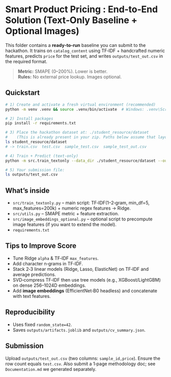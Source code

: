# Smart Product Pricing : End‑to‑End Solution (Text‑Only Baseline + Optional Images)

This folder contains a **ready‑to‑run** baseline you can submit to the hackathon.
It trains on `catalog_content` using TF‑IDF + handcrafted numeric features, predicts
`price` for the test set, and writes `outputs/test_out.csv` in the required format.

> **Metric:** SMAPE (0–200%). Lower is better.  
> **Rules:** No external price lookup. Images optional.

## Quickstart
```bash
# 1) Create and activate a fresh virtual environment (recommended)
python -m venv .venv && source .venv/bin/activate  # Windows: .venv\Scripts\activate

# 2) Install packages
pip install -r requirements.txt

# 3) Place the hackathon dataset at: ./student_resource/dataset
#    (This is already present in your zip. Paths below assume that layout.)
ls student_resource/dataset
# -> train.csv  test.csv  sample_test.csv  sample_test_out.csv

# 4) Train + Predict (text‑only)
python -m src.train_textonly --data_dir ./student_resource/dataset --out_dir ./outputs --folds 5 --alpha 3.0 --max_features 200000

# 5) Your submission file:
ls outputs/test_out.csv
```

## What’s inside
- `src/train_textonly.py` – main script: TF‑IDF(1–2‑gram, min_df=5, max_features=200k) + numeric regex features → Ridge.
- `src/utils.py` – SMAPE metric + feature extraction.
- `src/image_embeddings_optional.py` – optional script to precompute image features (if you want to extend the model).
- `requirements.txt`

## Tips to Improve Score
- Tune Ridge `alpha` & TF‑IDF `max_features`.
- Add character n‑grams in TF‑IDF.
- Stack 2‑3 linear models (Ridge, Lasso, ElasticNet) on TF‑IDF and average predictions.
- SVD‑compress TF‑IDF then use tree models (e.g., XGBoost/LightGBM) on dense 256–1024D embeddings.
- Add **image embeddings** (EfficientNet‑B0 headless) and concatenate with text features.

## Reproducibility
- Uses fixed `random_state=42`.
- Saves `outputs/artifacts.joblib` and `outputs/cv_summary.json`.

## Submission
Upload `outputs/test_out.csv` (two columns: `sample_id,price`). Ensure the row count equals `test.csv`.
Also submit a 1‑page methodology doc; see `Documentation.md` we generated separately.
